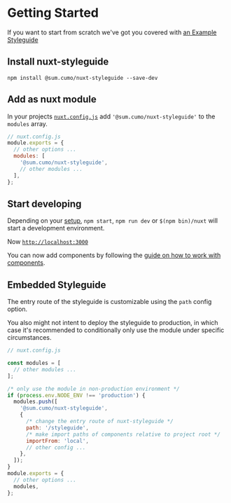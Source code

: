 # Getting Started

If you want to start from scratch we've got you covered with [an Example Styleguide](https://github.com/sumcumo/nuxt-styleguide-example)

## Install nuxt-styleguide

`npm install @sum.cumo/nuxt-styleguide --save-dev`

## Add as nuxt module

In your projects [`nuxt.config.js`](https://nuxtjs.org/guide/configuration)
add `'@sum.cumo/nuxt-styleguide'` to the `modules` array.

```js
// nuxt.config.js
module.exports = {
  // other options ...
  modules: [
    '@sum.cumo/nuxt-styleguide',
    // other modules ...
  ],
};
```

## Start developing

Depending on your [setup](#create-a-nuxt-project), `npm start`, `npm run dev` or
`$(npm bin)/nuxt` will start a development environment.

Now [`http://localhost:3000`](http://localhost:3000)

You can now add components by following the [guide on how to work with components](~/docs/working-with-components).

## Embedded Styleguide

The entry route of the styleguide is customizable using the `path` config option.

You also might not intent to deploy the styleguide to production, in which case
it's recommended to conditionally only use the module under specific circumstances.

```js
// nuxt.config.js

const modules = [
  // other modules ...
];

/* only use the module in non-production environment */
if (process.env.NODE_ENV !== 'production') {
  modules.push([
    '@sum.cumo/nuxt-styleguide',
    {
      /* change the entry route of nuxt-styleguide */
      path: '/styleguide',
      /* make import paths of components relative to project root */
      importFrom: 'local',
      // other config ...
    },
  ]);
}
module.exports = {
  // other options ...
  modules,
};
```

